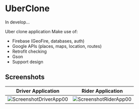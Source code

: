# UberClone

In develop...

Uber clone application 
Make use of:
- Firebase (GeoFire, databases, auth)
- Google APIs (places, maps, location, routes)
- Retrofit checking
- Gson
- Support design

## Screenshots
|Driver Application|Rider Application|
|---|---|
|![ScreenshotDriverApp00](https://github.com/IramML/UberClone/blob/master/Images/Screenshot_DriverApp_00.png)|![ScreenshotRiderApp00](https://github.com/IramML/UberClone/blob/master/Images/Screenshot_RiderApp_00.png)|